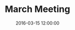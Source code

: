 ---
layout: post
title:  "March Meeting"
date:   2016-03-15 12:00:00
category: executive
background: In this meeting of the executive steering we'll reflect on the structure and make-up of the subcommittees, examine subcommittee workplans, and look ahead to the March 28th scenario planning meeting.
agenda: steering-committee-meeting-agenda-2016-03-15.pdf
documents:
  - title: Meeting Packet
    doc-url: steering-committee-meeting-agenda-2016-03-15-PACKET.pdf
    doc-type: PDF
<!-- minutes: minutes-from-2-16-16-meeting.pdf -->
---